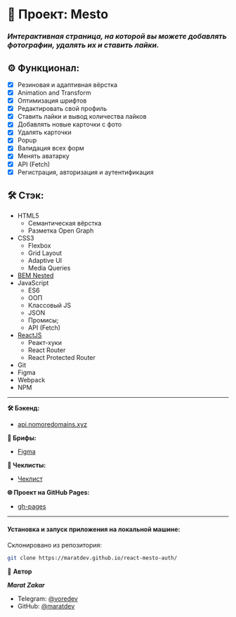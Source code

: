 # 📝 Проект: Mesto

### _**Интерактивная страница, на которой вы можете добавлять фотографии, удалять их и ставить лайки.**_

## ⚙️ Функционал:

- [x] Резиновая и адаптивная вёрстка
- [x] Animation and Transform
- [x] Оптимизация шрифтов
- [x] Редактировать свой профиль
- [x] Ставить лайки и вывод количества лайков
- [x] Добавлять новые карточки с фото
- [x] Удалять карточки
- [x] Popup
- [x] Валидация всех форм
- [x] Менять аватарку
- [x] API (Fetch)
- [x] Регистрация, авторизация и аутентификация

## 🛠️ Стэк:

- HTML5
  - Семантическая вёрстка
  - Разметка Open Graph
- CSS3
  - Flexbox
  - Grid Layout
  - Adaptive UI
  - Media Queries
- [BEM Nested](https://ru.bem.info/methodology/filestructure/)
- JavaScript
  - ES6
  - ООП
  - Классовый JS
  - JSON
  - Промисы;
  - API (Fetch)
- [ReactJS](https://ru.legacy.reactjs.org/)
  - Реакт-хуки
  - React Router
  - React Protected Router
- Git
- Figma
- Webpack
- NPM

---

**🛠️ Бэкенд:**

- [api.nomoredomains.xyz](https://api.nomoredomains.xyz/)

**🧩 Брифы:**

- [Figma](https://www.figma.com/file/5H3gsn5lIGPwzBPby9jAOo/Sprint-14-RU?node-id=0%3A1)

**📄 Чеклисты:**

- [Чеклист](https://code.s3.yandex.net/web-developer/checklists-pdf/new-program/checklist-12.pdf)

**🌐 Проект на GitHub Pages:**

- [gh-pages](https://maratdev.github.io/mesto-react/)

---

#### Установка и запуск приложения на локальной машине:

Склонировано из репозитория:

```bash
git clone https://maratdev.github.io/react-mesto-auth/
```

👤 **Автор**

**_Marat Zakar_**

- Telegram: [@voredev](https://t.me/voredev)
- GitHub: [@maratdev](https://github.com/maratdev)
